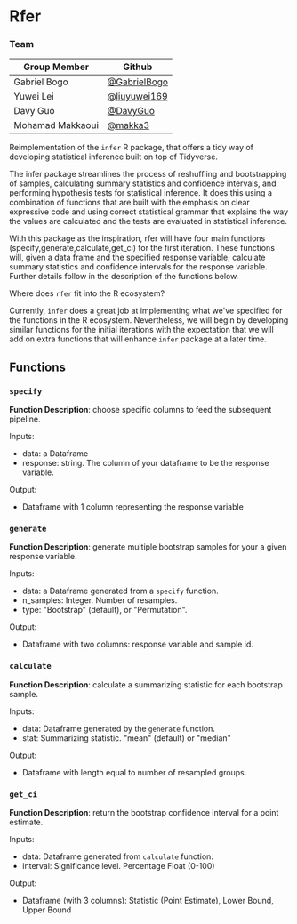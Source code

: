 # Rfer

### Team

|Group Member |Github |
|-|-|
|Gabriel Bogo|[@GabrielBogo](https://github.com/GabrielBogo)|
|Yuwei Lei |[@liuyuwei169](https://github.com/liuyuwei169)|
|Davy Guo |[@DavyGuo](https://github.com/DavyGuo)|
|Mohamad Makkaoui |[@makka3](https://github.com/makka3)|

Reimplementation of the `infer` R package, that offers a tidy way of developing statistical inference built on top of Tidyverse.

The infer package streamlines the process of reshuffling and bootstrapping of samples, calculating summary statistics and confidence intervals, and performing hypothesis tests for statistical inference. It does this using a combination of functions that are built with the emphasis on clear expressive code and using correct statistical grammar that explains the way the values are calculated and the tests are evaluated in statistical inference.

With this package as the inspiration, rfer will have four main functions (specify,generate,calculate,get_ci) for the first iteration. These functions will, given a data frame and the specified response variable; calculate summary statistics and confidence intervals for the response variable. Further details follow in the description of the functions below.

Where does `rfer` fit into the R ecosystem?

Currently, `infer` does a great job at implementing what we've specified for the functions in the R ecosystem. Nevertheless, we will begin by developing similar functions for the initial iterations with the expectation that we will add on extra functions that will enhance `infer` package at a later time.

## Functions

### `specify`

**Function Description**: choose specific columns to feed the subsequent pipeline.

Inputs:  

- data: a Dataframe
- response: string. The column of your dataframe to be the response variable.

Output:  

- Dataframe with 1 column representing the response variable

### `generate`

**Function Description**: generate multiple bootstrap samples for your a given response variable.

Inputs:  

- data: a Dataframe generated from a `specify` function.
- n_samples: Integer. Number of resamples.
- type: "Bootstrap" (default), or "Permutation".

Output:  

- Dataframe with two columns: response variable and sample id.

### `calculate`

**Function Description**: calculate a summarizing statistic for each bootstrap sample.

Inputs:  

- data: Dataframe generated by the `generate` function.
- stat: Summarizing statistic. "mean" (default) or "median"

Output:

- Dataframe with length equal to number of resampled groups.

### `get_ci`
**Function Description**: return the bootstrap confidence interval for a point estimate.


Inputs:

- data: Dataframe generated from `calculate` function.
- interval: Significance level. Percentage Float (0-100)

Output:

- Dataframe (with 3 columns): Statistic (Point Estimate), Lower Bound, Upper Bound

